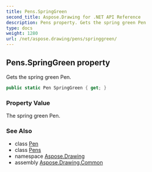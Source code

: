 ```yaml
---
title: Pens.SpringGreen
second_title: Aspose.Drawing for .NET API Reference
description: Pens property. Gets the spring green Pen
type: docs
weight: 1280
url: /net/aspose.drawing/pens/springgreen/
---
```

## Pens.SpringGreen property

Gets the spring green Pen.

```csharp
public static Pen SpringGreen { get; }
```

### Property Value

The spring green Pen.

### See Also

* class [Pen](../../pen/)
* class [Pens](../)
* namespace [Aspose.Drawing](../../pens/)
* assembly [Aspose.Drawing.Common](../../../)


